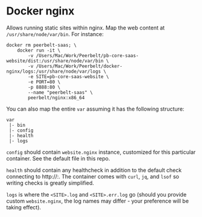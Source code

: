 # Docker nginx

Allows running static sites within nginx. Map the web content at ```/usr/share/node/var/bin```. For instance:

```
docker rm peerbelt-saas; \
	docker run -it \
		-v /Users/Mac/Work/Peerbelt/pb-core-saas-website/dist:/usr/share/node/var/bin \
		-v /Users/Mac/Work/Peerbelt/docker-nginx/logs:/usr/share/node/var/logs \
		-e SITE=pb-core-saas-website \
		-e PORT=80 \
		-p 8888:80 \
		--name "peerbelt-saas" \
		peerbelt/nginx:x86_64
```

You can also map the entire ```var``` assuming it has the following structure:

```
var
 |- bin
 |- config
 |- health
 |- logs
```

```config``` should contain ```website.nginx``` instance, customized for this particular container. See the default file in this repo.

```health``` should contain any healthcheck in addition to the default check connecting to http://<HOST>:<PORT>. The container comes with ```curl```, ```jq```, and ```lsof``` so writing checks is greatly simplified.

```logs``` is where the ```<SITE>.log``` and ```<SITE>.err.log``` go (should you provide custom ```website.nginx```, the log names may differ - your preference will be taking effect).
